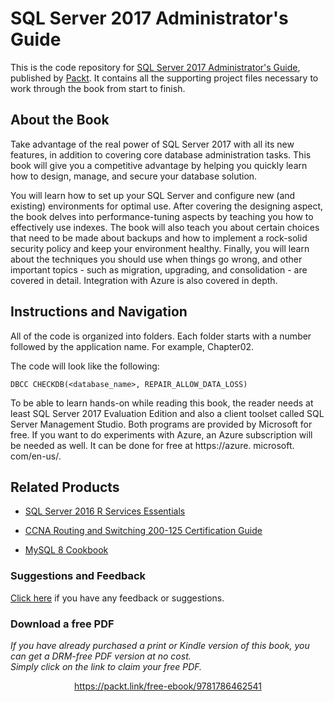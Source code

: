 


# SQL Server 2017 Administrator's Guide
This is the code repository for [SQL Server 2017 Administrator's Guide](https://www.packtpub.com/big-data-and-business-intelligence/sql-server-2017-administrators-guide?utm_source=github&utm_medium=repository&utm_campaign=9781786462541), published by [Packt](https://www.packtpub.com/?utm_source=github). It contains all the supporting project files necessary to work through the book from start to finish.
## About the Book
Take advantage of the real power of SQL Server 2017 with all its new features, in addition to covering core database administration tasks. This book will give you a competitive advantage by helping you quickly learn how to design, manage, and secure your database solution.

You will learn how to set up your SQL Server and configure new (and existing) environments for optimal use. After covering the designing aspect, the book delves into performance-tuning aspects by teaching you how to effectively use indexes. The book will also teach you about certain choices that need to be made about backups and how to implement a rock-solid security policy and keep your environment healthy. Finally, you will learn about the techniques you should use when things go wrong, and other important topics - such as migration, upgrading, and consolidation - are covered in detail. Integration with Azure is also covered in depth.

## Instructions and Navigation
All of the code is organized into folders. Each folder starts with a number followed by the application name. For example, Chapter02.



The code will look like the following:
```
DBCC CHECKDB(<database_name>, REPAIR_ALLOW_DATA_LOSS)
```

To be able to learn hands-on while reading this book, the reader needs at least SQL Server 2017 Evaluation Edition and also a client toolset called SQL Server Management Studio. Both programs are provided by Microsoft for free.
If you want to do experiments with Azure, an Azure subscription will be needed as well. It can be done for free at https://azure. microsoft. com/en-us/.

## Related Products
* [SQL Server 2016 R Services Essentials](https://www.packtpub.com/big-data-and-business-intelligence/sql-server-2016-r-services-essentials?utm_source=github&utm_medium=repository&utm_campaign=9781787283572)

* [CCNA Routing and Switching 200-125 Certification Guide](https://www.packtpub.com/networking-and-servers/ccna-routing-and-switching-200-125-certification-guide?utm_source=github&utm_medium=repository&utm_campaign=9781787127883)

* [MySQL 8 Cookbook](https://www.packtpub.com/big-data-and-business-intelligence/mysql-8-cookbook?utm_source=github&utm_medium=repository&utm_campaign=9781788395809)

### Suggestions and Feedback
[Click here](https://docs.google.com/forms/d/e/1FAIpQLSe5qwunkGf6PUvzPirPDtuy1Du5Rlzew23UBp2S-P3wB-GcwQ/viewform) if you have any feedback or suggestions.

### Download a free PDF

 <i>If you have already purchased a print or Kindle version of this book, you can get a DRM-free PDF version at no cost.<br>Simply click on the link to claim your free PDF.</i>
<p align="center"> <a href="https://packt.link/free-ebook/9781786462541">https://packt.link/free-ebook/9781786462541 </a> </p>